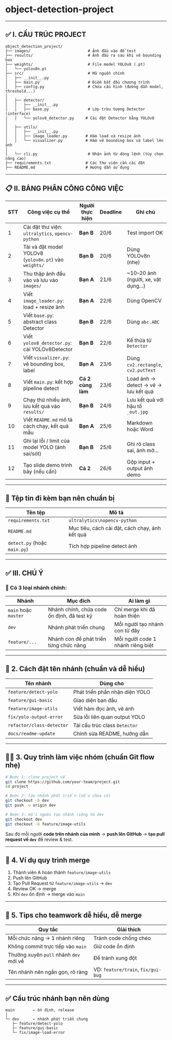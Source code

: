 # object-detection-project
---
## ✅ **I. CẤU TRÚC PROJECT**

```
object_detection_project/
├── images/                         # Ảnh đầu vào để test
├── results/                        # Ảnh đầu ra sau khi vẽ bounding box
├── weights/                        # File model YOLOv8 (.pt)
│   └── yolov8n.pt
├── src/                            # Mã nguồn chính
│   ├── __init__.py
│   ├── main.py                     # Điểm bắt đầu chương trình
│   ├── config.py                   # Chứa cấu hình (đường dẫn model, threshold...)
│
│   ├── detector/
│   │   ├── __init__.py
│   │   ├── base.py                 # Lớp trừu tượng Detector (interface)
│   │   └── yolov8_detector.py     # Cài đặt Detector bằng YOLOv8
│
│   ├── utils/
│   │   ├── __init__.py
│   │   ├── image_loader.py        # Hàm load và resize ảnh
│   │   └── visualizer.py          # Hàm vẽ bounding box và label lên ảnh
│
│   └── cli.py                      # Nhận ảnh từ dòng lệnh (tùy chọn nâng cao)
├── requirements.txt               # Các thư viện cần cài đặt
├── README.md                      # Hướng dẫn sử dụng
```

---

## 📋 **II. BẢNG PHÂN CÔNG CÔNG VIỆC**

| STT | Công việc cụ thể                                      | Người thực hiện   | Deadline | Ghi chú                              |
| --- | ----------------------------------------------------- | ----------------- | -------- | ------------------------------------ |
| 1   | Cài đặt thư viện: `ultralytics`, `opencv-python`      | **Bạn B**         | 20/6     | Test import OK                       |
| 2   | Tải và đặt model YOLOv8 (`yolov8n.pt`) vào `weights/` | **Bạn B**         | 20/6     | Dùng YOLOv8n (nhẹ)                   |
| 3   | Thu thập ảnh đầu vào và lưu vào `images/`             | **Bạn A**         | 21/6     | \~10–20 ảnh (người, xe, vật dụng...) |
| 4   | Viết `image_loader.py`: load + resize ảnh             | **Bạn A**         | 22/6     | Dùng OpenCV                          |
| 5   | Viết `base.py`: abstract class Detector               | **Bạn B**         | 22/6     | Dùng `abc.ABC`                       |
| 6   | Viết `yolov8_detector.py`: cài YOLOv8Detector         | **Bạn B**         | 22/6     | Kế thừa từ `Detector`                |
| 7   | Viết `visualizer.py`: vẽ bounding box, label          | **Bạn A**         | 23/6     | Dùng `cv2.rectangle`, `cv2.putText`  |
| 8   | Viết `main.py`: kết hợp pipeline detect               | **Cả 2 cùng làm** | 23/6     | Load ảnh → detect → vẽ → lưu kết quả |
| 9   | Chạy thử nhiều ảnh, lưu kết quả vào `results/`        | **Bạn B**         | 24/6     | Lưu kết quả với hậu tố `_out.jpg`    |
| 10  | Viết `README.md` mô tả cách chạy, kết quả mẫu         | **Bạn A**         | 25/6     | Markdown hoặc Word                   |
| 11  | Ghi lại lỗi / limit của model YOLO (ảnh sai/sót)      | **Bạn B**         | 25/6     | Ghi rõ class sai, ảnh mờ...          |
| 12  | Tạo slide demo trình bày (nếu cần)                    | **Cả 2**          | 26/6     | Gộp input + output ảnh demo          |

---

## 🎁 Tệp tin đi kèm bạn nên chuẩn bị

| Tên tệp                      | Mô tả                                          |
| ---------------------------- | ---------------------------------------------- |
| `requirements.txt`           | `ultralytics\nopencv-python`                   |
| `README.md`                  | Mục tiêu, cách cài đặt, cách chạy, ảnh kết quả |
| `detect.py` (hoặc `main.py`) | Tích hợp pipeline detect ảnh                   |

---
## ✅ **III. CHÚ Ý**

### 📌 Có 3 loại nhánh chính:

| Nhánh                | Mục đích                                   | Ai làm gì                         |
| -------------------- | ------------------------------------------ | --------------------------------- |
| `main` hoặc `master` | Nhánh chính, chứa code ổn định, đã test kỹ | Chỉ merge khi đã hoàn thiện       |
| `dev`                | Nhánh phát triển chung                     | Mỗi người tạo nhánh con từ đây    |
| `feature/...`        | Nhánh con để phát triển từng chức năng     | Mỗi người code 1 nhánh riêng biệt |

---

## 📌 **2. Cách đặt tên nhánh (chuẩn và dễ hiểu)**

| Tên nhánh                 | Dùng cho                       |
| ------------------------- | ------------------------------ |
| `feature/detect-yolo`     | Phát triển phần nhận diện YOLO |
| `feature/gui-basic`       | Giao diện ban đầu              |
| `feature/image-utils`     | Viết hàm đọc ảnh, vẽ ảnh       |
| `fix/yolo-output-error`   | Sửa lỗi liên quan output YOLO  |
| `refactor/class-detector` | Tái cấu trúc class `Detector`  |
| `docs/readme-update`      | Chỉnh sửa README, hướng dẫn    |

---

## 🧑‍💻 **3. Quy trình làm việc nhóm (chuẩn Git flow nhẹ)**

```bash
# Bước 1: clone project về
git clone https://github.com/your-team/project.git
cd project

# Bước 2: tạo nhánh phát triển (nếu chưa có)
git checkout -b dev
git push -u origin dev

# Bước 3: mỗi người tạo nhánh riêng từ dev
git checkout dev
git checkout -b feature/image-utils
```

Sau đó mỗi người **code trên nhánh của mình** → **push lên GitHub** → **tạo pull request về `dev`** để review & test.

---

## 🔁 **4. Ví dụ quy trình merge**

1. Thành viên A hoàn thành `feature/image-utils`
2. Push lên GitHub
3. Tạo Pull Request từ `feature/image-utils` → `dev`
4. Review OK → merge
5. Khi `dev` ổn định → merge vào `main`

---

## 🧠 **5. Tips cho teamwork dễ hiểu, dễ merge**

| Quy tắc                                | Giải thích                         |
| -------------------------------------- | ---------------------------------- |
| Mỗi chức năng → 1 nhánh riêng          | Tránh code chồng chéo              |
| Không commit trực tiếp vào `main`      | Giữ code ổn định                   |
| Thường xuyên `pull` nhánh `dev` mới về | Để tránh xung đột                  |
| Tên nhánh nên ngắn gọn, rõ ràng        | VD: `feature/train`, `fix/gui-bug` |

---

## ✅ Cấu trúc nhánh bạn nên dùng

```
main        ← ổn định, release
│
└─ dev      ← nhánh phát triển chung
   ├─ feature/detect-yolo
   ├─ feature/gui-basic
   └─ fix/image-load-error
```


